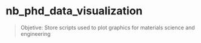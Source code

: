 # nb_phd_data_visualization

>Objetive: Store scripts used to plot graphics for materials science and engineering
